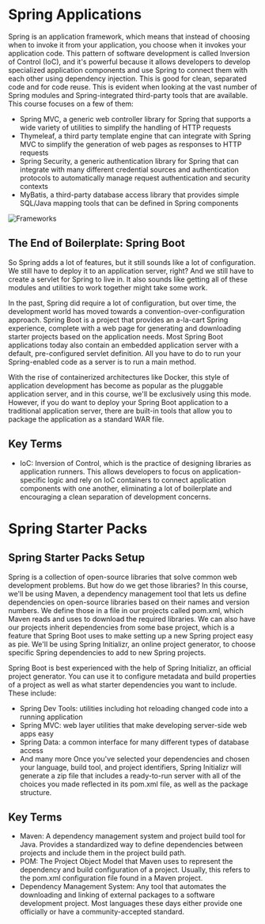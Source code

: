 # Spring Applications

Spring is an application framework, which means that instead of choosing when to invoke it from your application, you choose when it 
invokes your application code. This pattern of software development is called Inversion of Control (IoC), and it's powerful because it 
allows developers to develop specialized application components and use Spring to connect them with each other using dependency injection. 
This is good for clean, separated code and for code reuse. This is evident when looking at the vast number of Spring modules and 
Spring-integrated third-party tools that are available. This course focuses on a few of them:

* Spring MVC, a generic web controller library for Spring that supports a wide variety of utilities to simplify the handling of HTTP requests
* Thymeleaf, a third party template engine that can integrate with Spring MVC to simplify the generation of web pages as responses to HTTP requests
* Spring Security, a generic authentication library for Spring that can integrate with many different credential sources and authentication protocols to automatically manage request authentication and security contexts
* MyBatis, a third-party database access library that provides simple SQL/Java mapping tools that can be defined in Spring components

![Frameworks](https://miro.medium.com/max/1200/0*l_Jj0DUJFpl0uVKG)

## The End of Boilerplate: Spring Boot
So Spring adds a lot of features, but it still sounds like a lot of configuration. We still have to deploy it to an application server, right? 
And we still have to create a servlet for Spring to live in. It also sounds like getting all of these modules and utilities to work together might take some work.

In the past, Spring did require a lot of configuration, but over time, the development world has moved towards a convention-over-configuration approach. 
Spring Boot is a project that provides an a-la-cart Spring experience, complete with a web page for generating and downloading starter projects based on 
the application needs. Most Spring Boot applications today also contain an embedded application server with a default, pre-configured servlet definition. 
All you have to do to run your Spring-enabled code as a server is to run a main method.

With the rise of containerized architectures like Docker, this style of application development has become as popular as the pluggable application server, 
and in this course, we'll be exclusively using this mode. However, if you do want to deploy your Spring Boot application to a traditional application server, 
there are built-in tools that allow you to package the application as a standard WAR file.

## Key Terms
* IoC: Inversion of Control, which is the practice of designing libraries as application runners. This allows developers to focus on application-specific logic 
and rely on IoC containers to connect application components with one another, eliminating a lot of boilerplate and encouraging a clean separation of development 
concerns.


# Spring Starter Packs
## Spring Starter Packs Setup
Spring is a collection of open-source libraries that solve common web development problems. But how do we get those libraries? In this course, we'll be using Maven, a dependency management tool that lets us define dependencies on open-source libraries based on their names and version numbers. We define those in a file in our projects called pom.xml, which Maven reads and uses to download the required libraries. We can also have our projects inherit dependencies from some base project, which is a feature that Spring Boot uses to make setting up a new Spring project easy as pie. We'll be using Spring Initializr, an online project generator, to choose specific Spring dependencies to add to new Spring projects.


Spring Boot is best experienced with the help of Spring Initializr, an official project generator. You can use it to configure metadata and build properties of a project as well as what starter dependencies you want to include. These include:

* Spring Dev Tools: utilities including hot reloading changed code into a running application
* Spring MVC: web layer utilities that make developing server-side web apps easy
* Spring Data: a common interface for many different types of database access
* And many more Once you've selected your dependencies and chosen your language, build tool, and project identifiers, Spring Initializr will generate a zip file that includes a ready-to-run server with all of the choices you made reflected in its pom.xml file, as well as the package structure.

## Key Terms
* Maven: A dependency management system and project build tool for Java. Provides a standardized way to define dependencies between projects and include them in the project build path.
* POM: The Project Object Model that Maven uses to represent the dependency and build configuration of a project. Usually, this refers to the pom.xml configuration file found in a Maven project.
* Dependency Management System: Any tool that automates the downloading and linking of external packages to a software development project. Most languages these days either provide one officially or have a community-accepted standard.

